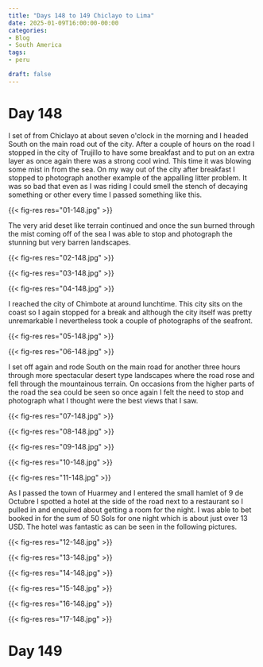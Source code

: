 ```yaml
---
title: "Days 148 to 149 Chiclayo to Lima"
date: 2025-01-09T16:00:00-00:00
categories:
- Blog
- South America
tags:
- peru

draft: false
---
```


# Day 148

I set of from Chiclayo at about seven o'clock in the morning and I headed South on the main road out of the city. After a couple of hours on the road I stopped in the city of Trujillo to have some breakfast and to put on an extra layer as once again there was a strong cool wind. This time it was blowing some mist in from the sea. On my way out of the city after breakfast I stopped to photograph another example of the appalling litter problem. It was so bad that even as I was riding I could smell the stench of decaying something or other every time I passed something like this.

{{< fig-res res="01-148.jpg" >}}

The very arid deset like terrain continued and once the sun burned through the mist coming off of the sea I was able to stop and photograph the stunning but very barren landscapes.

{{< fig-res res="02-148.jpg" >}}

{{< fig-res res="03-148.jpg" >}}

{{< fig-res res="04-148.jpg" >}}

I reached the city of Chimbote at around lunchtime. This city sits on the coast so I again stopped for a break and although the city itself was pretty unremarkable I nevertheless took a couple of photographs of the seafront.

{{< fig-res res="05-148.jpg" >}}

{{< fig-res res="06-148.jpg" >}}

I set off again and rode South on the main road for another three hours through more spectacular desert type landscapes where the road rose and fell through the mountainous terrain. On occasions from the higher parts of the road the sea could be seen so once again I felt the need to stop and photograph what I thought were the best views that I saw.

{{< fig-res res="07-148.jpg" >}}

{{< fig-res res="08-148.jpg" >}}

{{< fig-res res="09-148.jpg" >}}

{{< fig-res res="10-148.jpg" >}}

{{< fig-res res="11-148.jpg" >}}

As I passed the town of Huarmey and I entered the small hamlet of 9 de Octubre I spotted a hotel at the side of the road next to a restaurant so I pulled in and enquired about getting a room for the night. I was able to bet booked in for the sum of 50 Sols for one night which is about just over 13 USD. The hotel was fantastic as can be seen in the following pictures.

{{< fig-res res="12-148.jpg" >}}

{{< fig-res res="13-148.jpg" >}}

{{< fig-res res="14-148.jpg" >}}

{{< fig-res res="15-148.jpg" >}}

{{< fig-res res="16-148.jpg" >}}

{{< fig-res res="17-148.jpg" >}}

# Day 149

